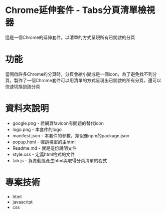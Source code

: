 # Chrome延伸套件 - Tabs分頁清單檢視器

這是一個Chrome的延伸套件，以清單的方式呈現所有已開啟的分頁

# 功能

當開啟許多Chrome的分頁時，分頁會縮小變成是一個icon，為了避免找不到分頁，製作了一個Chrome套件可以用清單的方式呈現出已開啟的所有分頁，還可以快速切換到該分頁

# 資料夾說明

- google.png - 若網頁favicon有問題的替代icon
- logo.png - 本套件的logo
- manifest.json - 本套件的參數，類似像npm的package.json
- popup.html - 彈跳視窗的主html
- Readme.md - 就是這份說明文件
- style.css - 定義html格式的文件
- tab.js - 負責動態產生html與取得分頁清單的程式

# 專案技術

- html
- javascript
- css
